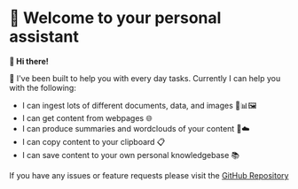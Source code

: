 # 🤖 Welcome to your personal assistant

**👋 Hi there!**

💁 I've been built to help you with every day tasks. Currently I can help you with the following:
- I can ingest lots of different documents, data, and images 📄📊🖼️
- I can get content from webpages 🌐
- I can produce summaries and wordclouds of your content 📝☁️
- I can copy content to your clipboard 📋
- I can save content to your own personal knowledgebase 📚

If you have any issues or feature requests please visit the [GitHub Repository](https://github.com/seanbetts/va.ai)